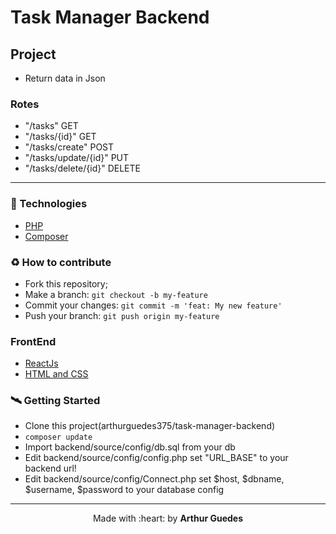 # Task Manager Backend

## Project
- Return data in Json

### Rotes
- "/tasks" GET
- "/tasks/{id}" GET
- "/tasks/create" POST
- "/tasks/update/{id}" PUT
- "/tasks/delete/{id}" DELETE
---



### :rocket: Technologies
- [PHP](https://www.php.net/)
- [Composer](https://getcomposer.org/)

### :recycle: How to contribute

- Fork this repository;
- Make a branch: `git checkout -b my-feature`
- Commit your changes: `git commit -m 'feat: My new feature'`
- Push your branch: `git push origin my-feature`


### FrontEnd
- [ReactJs]()
- [HTML and CSS]()

### :artificial_satellite: Getting Started
- Clone this project(arthurguedes375/task-manager-backend)
- ``` composer update ```
- Import backend/source/config/db.sql from your db
- Edit backend/source/config/config.php set "URL_BASE" to your backend url!
- Edit backend/source/config/Connect.php set $host, $dbname, $username, $password to your database config



---
<p align="center">
  Made with :heart: by <strong>Arthur Guedes</strong>
</p>
